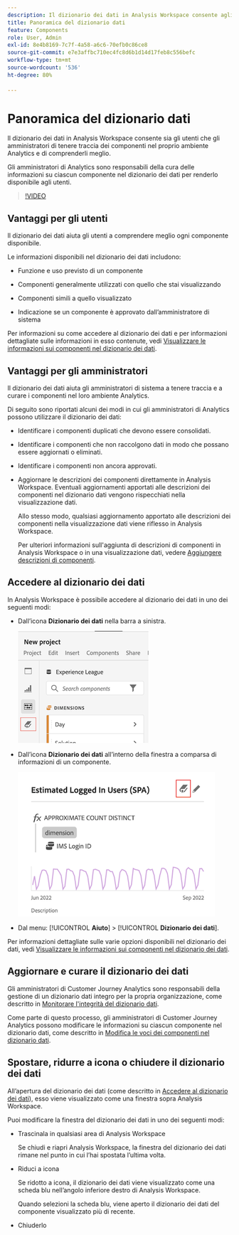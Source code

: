 ```yaml
---
description: Il dizionario dei dati in Analysis Workspace consente agli utenti di catalogare e tenere traccia dei vari componenti in Analysis Workspace, incluso l’uso previsto, quali sono approvati, quali sono duplicati e così via.
title: Panoramica del dizionario dati
feature: Components
role: User, Admin
exl-id: 8e4b8169-7c7f-4a58-a6c6-70efb0c86ce8
source-git-commit: e7e3affbc710ec4fc8d6b1d14d17feb8c556befc
workflow-type: tm+mt
source-wordcount: '536'
ht-degree: 80%

---
```


# Panoramica del dizionario dati

Il dizionario dei dati in Analysis Workspace consente sia gli utenti che gli amministratori di tenere traccia dei componenti nel proprio ambiente Analytics e di comprenderli meglio.

Gli amministratori di Analytics sono responsabili della cura delle informazioni su ciascun componente nel dizionario dei dati per renderlo disponibile agli utenti.

>[!VIDEO](https://video.tv.adobe.com/v/3418028/?quality=12&learn=on)

## Vantaggi per gli utenti

Il dizionario dei dati aiuta gli utenti a comprendere meglio ogni componente disponibile.

Le informazioni disponibili nel dizionario dei dati includono:

* Funzione e uso previsto di un componente

* Componenti generalmente utilizzati con quello che stai visualizzando

* Componenti simili a quello visualizzato

* Indicazione se un componente è approvato dall’amministratore di sistema

Per informazioni su come accedere al dizionario dei dati e per informazioni dettagliate sulle informazioni in esso contenute, vedi [Visualizzare le informazioni sui componenti nel dizionario dei dati](/help/components/data-dictionary/view-data-dictionary.md).

## Vantaggi per gli amministratori

Il dizionario dei dati aiuta gli amministratori di sistema a tenere traccia e a curare i componenti nel loro ambiente Analytics.

Di seguito sono riportati alcuni dei modi in cui gli amministratori di Analytics possono utilizzare il dizionario dei dati:

* Identificare i componenti duplicati che devono essere consolidati.

* Identificare i componenti che non raccolgono dati in modo che possano essere aggiornati o eliminati.

* Identificare i componenti non ancora approvati.

* Aggiornare le descrizioni dei componenti direttamente in Analysis Workspace. Eventuali aggiornamenti apportati alle descrizioni dei componenti nel dizionario dati vengono rispecchiati nella visualizzazione dati.

  Allo stesso modo, qualsiasi aggiornamento apportato alle descrizioni dei componenti nella visualizzazione dati viene riflesso in Analysis Workspace.

  Per ulteriori informazioni sull&#39;aggiunta di descrizioni di componenti in Analysis Workspace o in una visualizzazione dati, vedere [Aggiungere descrizioni di componenti](/help/components/add-component-descriptions.md).

## Accedere al dizionario dei dati

In Analysis Workspace è possibile accedere al dizionario dei dati in uno dei seguenti modi:

* Dall’icona **Dizionario dei dati** nella barra a sinistra.

  ![Icona Dizionario dei dati nella barra a sinistra](assets/data-dictionary-access-icon.png)

* Dall’icona **Dizionario dei dati** all’interno della finestra a comparsa di informazioni di un componente.

  ![Icona del dizionario dei dati nella finestra a comparsa delle informazioni](assets/data-dictionary-access-infopopover.png)
  <!--update screenshot; this was taken from a mock-->

* Dal menu: [!UICONTROL **Aiuto**] > [!UICONTROL **Dizionario dei dati**].

Per informazioni dettagliate sulle varie opzioni disponibili nel dizionario dei dati, vedi [Visualizzare le informazioni sui componenti nel dizionario dei dati](/help/components/data-dictionary/view-data-dictionary.md).

## Aggiornare e curare il dizionario dei dati

Gli amministratori di Customer Journey Analytics sono responsabili della gestione di un dizionario dati integro per la propria organizzazione, come descritto in [Monitorare l&#39;integrità del dizionario dati](/help/components/data-dictionary/monitor-data-dictionary-health.md).

Come parte di questo processo, gli amministratori di Customer Journey Analytics possono modificare le informazioni su ciascun componente nel dizionario dati, come descritto in [Modifica le voci dei componenti nel dizionario dati](/help/components/data-dictionary/edit-entries-data-dictionary.md).

## Spostare, ridurre a icona o chiudere il dizionario dei dati

All’apertura del dizionario dei dati (come descritto in [Accedere al dizionario dei dati](#access-the-data-dictionary)), esso viene visualizzato come una finestra sopra Analysis Workspace.

Puoi modificare la finestra del dizionario dei dati in uno dei seguenti modi:

* Trascinala in qualsiasi area di Analysis Workspace

  Se chiudi e riapri Analysis Workspace, la finestra del dizionario dei dati rimane nel punto in cui l’hai spostata l’ultima volta. <!--True?-->

* Riduci a icona

  Se ridotto a icona, il dizionario dei dati viene visualizzato come una scheda blu nell’angolo inferiore destro di Analysis Workspace.

  Quando selezioni la scheda blu, viene aperto il dizionario dei dati del componente visualizzato più di recente.

* Chiuderlo
